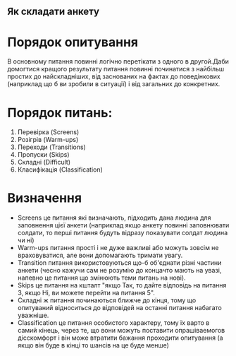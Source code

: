  ## Як складати анкету

 # Порядок опитування

В основному питання повинні логічно перетікати з одного в другой.Даби домогтися кращого результату
питання повинні починатися з найбільш простих до найскладніших, від заснованих на фактах до поведінкових (наприклад що б ви зробили в ситуації) і від загальних до конкретних.

 # Порядок питань:
1. Перевірка (Screens)
2. Розігрів (Warm-ups)
3. Переходи (Transitions)
4. Пропуски (Skips)
5. Складні (Difficult)
6. Класифікація (Classification)

 # Визначення
 * Screens це питання які визначають, підходить дана людина для заповнення цієї анкети (наприклад
якщо анкету повинні заповнювати солдати, то перші питання будуть відразу показувати солдат людина чи ні)
 * Warm-ups питання прості і не дуже важливі або можуть зовсім не враховуватися, але вони допомагають тримати увагу.
 * Transition питання використовуються що-б об'єднати різні частини анкети (чесно кажучи сам не розумію до концачто мають на увазі, напевно це питання що змінюють теми питань на нові).
 * Skips це питання на кшталт "якщо Так, то дайте відповідь на питання 3, якщо Ні, ви можете перейти на питання 5".
 * Складні ж питання починаються ближче
до кінця, тому що опитуваний відноситься до відповідей на останні питання набагато уважніше.
 * Classification це питання особистого характеру, тому їх варто в самий кінець, через те, що вони можуть поставити опрашіваемогов дісскомфорт і він може втратити бажання проходити опитування (а якщо він буде в кінці то шансів на це буде менше)